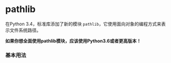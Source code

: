 # pathlib

在Python 3.4，标准库添加了新的模块 `pathlib`，它使用面向对象的编程方式来表示文件系统路径。

**如果你想全面使用pathlib模块，应该使用Python3.6或者更高版本！**

### 基本用法